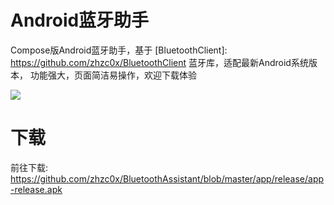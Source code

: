 # Android蓝牙助手

Compose版Android蓝牙助手，基于 [BluetoothClient]: https://github.com/zhzc0x/BluetoothClient 蓝牙库，适配最新Android系统版本，
功能强大，页面简洁易操作，欢迎下载体验

![](https://github.com/zhzc0x/BluetoothAssistant/blob/master/demo.gif)

# 下载

前往下载: https://github.com/zhzc0x/BluetoothAssistant/blob/master/app/release/app-release.apk


